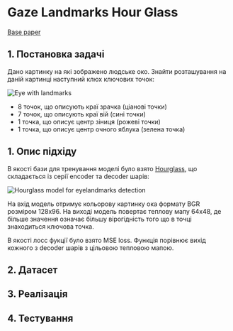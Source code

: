 # Gaze Landmarks Hour Glass

[Base paper](https://arxiv.org/pdf/1805.04771.pdf)

## 1. Постановка задачі

Дано картинку на які зображено людське око. Знайти розташування на даній картинці наступний клюх ключових точок:

![Eye with landmarks](https://github.com/ZPavlo/GazeLandmarksHourGlass/blob/main/sources/image_with_landmarks.png?raw=true)

* 8 точок, що описують краї зрачка (ціанові точки)
* 7 точок, що описують краї вій (сині точки)
* 1 точка, що описує центр зіниця (рожеві точки)
* 1 точка, що описує центр очного яблука (зелена точка)

## 1. Опис підхіду

В якості бази для тренування моделі було взято [Hourglass](https://arxiv.org/pdf/1603.06937.pdf), що складається із серії encoder та decoder шарів:

![Hourglass model for eyelandmarks detection](https://github.com/ZPavlo/GazeLandmarksHourGlass/blob/main/sources/hourglass_model.png?raw=true)

На вхід модель отримує кольорову картинку ока формату BGR розміром 128х96. На виході модель повертає теплову мапу 64x48, де більше значення означає більшу вірогідність того що в точці знаходиться ключова точка. 

В якості лосс фукції було взято MSE loss. Функція порівнює вихід кожного з decoder шарів з цільовою тепловою мапою.


## 2. Датасет 


## 3. Реалізація

## 4. Тестування
